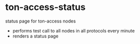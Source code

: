 # ton-access-status
status page for ton-access nodes

- performs test call to all nodes in all protocols every minute
- renders a status page
